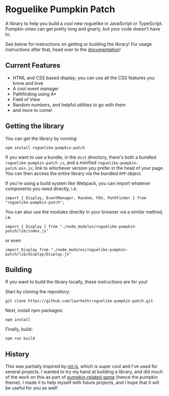 # Roguelike Pumpkin Patch

A library to help you build a cool new roguelike in JavaScript or TypeScript. Pumpkin vines can get pretty long and gnarly, but your code doesn't have to.

See below for instructions on getting or building the library! For usage instructions after that, head over to the [documentation](https://laurheth.github.io/roguelike-pumpkin-patch/)!

## Current Features
- HTML and CSS based display; you can use all the CSS features you know and love
- A cool event manager
- Pathfinding using A*
- Field of View
- Random numbers, and helpful utilities to go with them
- and more to come!


## Getting the library

You can get the library by running:

```npm install roguelike-pumpkin-patch```

If you want to use a bundle, in the `dist` directory, there's both a bundled `roguelike-pumpkin-patch.js`, and a minified `roguelike-pumpkin-patch.min.js`; link to whichever version you prefer in the head of your page. You can then access the entire library via the bundled `RPP` object.

If you're using a build system like Webpack, you can import whatever components you need directly, i.e.

```import { Display, EventManager, Random, FOV, PathFinder } from "roguelike-pumpkin-patch";```

You can also use the modules directly in your browser via a similar method, i.e.

```import { Display } from "./node_modules/roguelike-pumpkin-patch/lib/index.js"```

or even

```import Display from "./node_modules/roguelike-pumpkin-patch/lib/display/Display.js"```

## Building

If you want to build the library locally, these instructions are for you!

Start by cloning the repository:

```git clone https://github.com/laurheth/roguelike-pumpkin-patch.git```

Next, install npm packages:

```npm install```

Finally, build:

```npm run build```

## History

This was partially inspired by [rot.js](http://ondras.github.io/rot.js/hp/), which is super cool and I've used for several projects. I wanted to try my hand at building a library, and did much of the work on this as part of [pumpkin-related game](https://github.com/laurheth/pumpkin-oubliette) (hence the pumpkin theme). I made it to help myself with future projects, and I hope that it will be useful for you as well!
